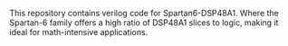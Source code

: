 This repository contains verilog code for Spartan6-DSP48A1.
Where the Spartan-6 family offers a high ratio of DSP48A1 slices to logic, making it ideal for math-intensive applications.
